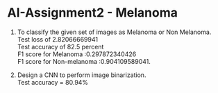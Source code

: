 # AI-Assignment2 - Melanoma

1. To classify the given set of images as Melanoma or Non Melanoma.  <br>
Test loss of 2.82066669941 <br>
Test accuracy of 82.5 percent <br>
F1 score for Melanoma :0.297872340426 <br>
F1 score for Non-melanoma :0.904109589041.

2. Design a CNN to perform image binarization. <br>
Test accuracy = 80.94% 
